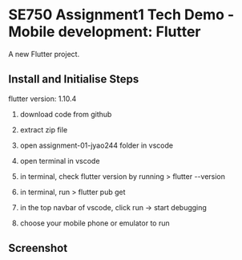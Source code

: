 # SE750 Assignment1 Tech Demo - Mobile development: Flutter

A new Flutter project.

## Install and Initialise Steps

flutter version: 1.10.4

1. download code from github

2. extract zip file

3. open assignment-01-jyao244 folder in vscode

4. open terminal in vscode

5. in terminal, check flutter version by running > flutter --version

6. in terminal, run > flutter pub get

7. in the top navbar of vscode, click run -> start debugging

8. choose your mobile phone or emulator to run

## Screenshot


